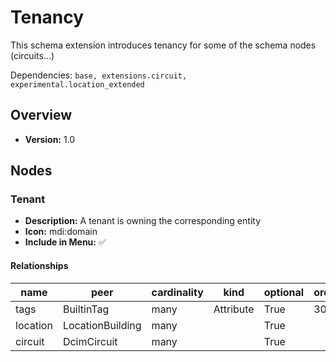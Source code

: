 # Tenancy

This schema extension introduces tenancy for some of the schema nodes (circuits...)

Dependencies: `base, extensions.circuit, experimental.location_extended`

## Overview

- **Version:** 1.0

## Nodes

### Tenant

- **Description:** A tenant is owning the corresponding entity
- **Icon:** mdi:domain
- **Include in Menu:** ✅

#### Relationships

| name | peer | cardinality | kind | optional | order_weight |
| ---- | ---- | ----------- | ---- | -------- | ------------ |
| tags | BuiltinTag | many | Attribute | True | 3000 |
| location | LocationBuilding | many |  | True |  |
| circuit | DcimCircuit | many |  | True |  |
